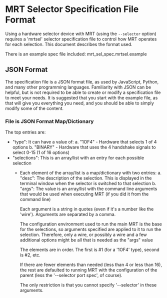 # MRT Selector Specification File Format

Using a hardware selector device with MRT (using the `--selector` option) requires
a 'mrtsel' selector specification file to control how MRT operates for each
selection. This document describes the format used.

There is an example spec file included: mrt_sel_spec.mrtsel.example

## JSON Format

The specification file is a JSON format file, as used by JavaScript, Python, and
many other programming languages. Familiarity with JSON can be helpful, but is
not required to be able to create or modify a specification file to meet your
needs. It is suggested that you start with the example file, as that will give
you everything you need, and you should be able to simply modify some of the
content.

### File is JSON Format Map/Dictionary

The top entries are:

* "type": It can have a value of:
    a. "1OF4" - Hardware that selects 1 of 4 options
    b. "BINARY" - Hardware that uses the 4 handshake signals to select 0-15 (1 of 16 options)
* "selections": This is an array/list with an entry for each possible selection
  * Each element of the array/list is a map/dictionary with two entries:
    a. "desc": The description of the selection. This is displayed in the terminal window when
       the selector is switched to that selection
    b. "args": The value is an array/list with the command line arguments that would be used
       when executing MRT (if you did it from the command line)

       Each argument is a string in quotes (even if it's a number like the 'wire'). Arguments
       are separated by a comma.

       The configuration environment used to run the main MRT is the base for the selections,
       so arguments specified are applied to it to run the selection. Therefore, only a wire,
       or possibly a wire and a few additional options might be all that is needed as the "args" value

       The elements are in order. The first is #1 (for a '1OF4' type), second is #2, etc.

       If there are fewer elements than needed (less than 4 or less than 16), the rest are defaulted
       to running MRT with the configuration of the parent (less the '--selector port spec', of course).

       The only restriction is that you cannot specify '--selector' in these arguments.
